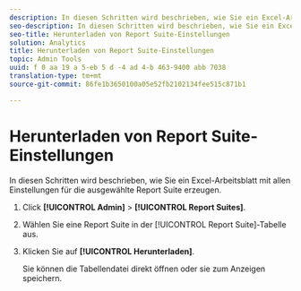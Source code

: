 ```yaml
---
description: In diesen Schritten wird beschrieben, wie Sie ein Excel-Arbeitsblatt mit allen Einstellungen für die ausgewählte Report Suite erzeugen.
seo-description: In diesen Schritten wird beschrieben, wie Sie ein Excel-Arbeitsblatt mit allen Einstellungen für die ausgewählte Report Suite erzeugen.
seo-title: Herunterladen von Report Suite-Einstellungen
solution: Analytics
title: Herunterladen von Report Suite-Einstellungen
topic: Admin Tools
uuid: f 0 aa 19 a 5-eb 5 d -4 ad 4-b 463-9400 abb 7038
translation-type: tm+mt
source-git-commit: 86fe1b3650100a05e52fb2102134fee515c871b1

---
```



# Herunterladen von Report Suite-Einstellungen

In diesen Schritten wird beschrieben, wie Sie ein Excel-Arbeitsblatt mit allen Einstellungen für die ausgewählte Report Suite erzeugen.

1. Click **[!UICONTROL Admin]** &gt; **[!UICONTROL Report Suites]**.
1. Wählen Sie eine Report Suite in der [!UICONTROL Report Suite]-Tabelle aus.
1. Klicken Sie auf **[!UICONTROL Herunterladen]**.

   Sie können die Tabellendatei direkt öffnen oder sie zum Anzeigen speichern.
